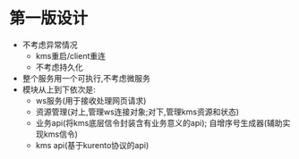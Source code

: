 # 第一版设计

- 不考虑异常情况
    - kms重启/client重连
    - 不考虑持久化
- 整个服务用一个可执行,不考虑微服务
- 模块从上到下依次是:
    - ws服务(用于接收处理网页请求)
    - 资源管理(对上,管理ws连接对象;对下,管理kms资源和状态)
    - 业务api(将kms底层信令封装含有业务意义的api); 自增序号生成器(辅助实现kms信令)
    - kms api(基于kurento协议的api)

